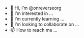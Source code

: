 - 👋 Hi, I’m @onreverseorg
- 👀 I’m interested in ...
- 🌱 I’m currently learning ...
- 💞️ I’m looking to collaborate on ...
- 📫 How to reach me ...

<!---
onreverseorg/onreverseorg is a ✨ special ✨ repository because its `README.md` (this file) appears on your GitHub profile.
You can click the Preview link to take a look at your changes.
--->
